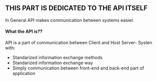 ## THIS PART IS DEDICATED TO THE API ITSELF

In General API makes communication between systems easier.

#### What the API is??
API is a part of communication between Client and Host Server- Systen with:
- Standarized information exchange methods
- Standarized information exchange way
- Simply communication between front-end and back-end part of application